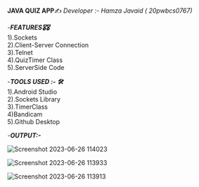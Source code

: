 **JAVA QUIZ APP**✍
_Developer :- Hamza Javaid ( 20pwbcs0767)_


      

-**_FEATURES🎖🎖_**      
1).Sockets  
2).Client-Server Connection  
3).Telnet  
4).QuizTimer  Class  
5).ServerSide Code  





  


    
-_**TOOLS USED :- 🛠**_  
1).Android Studio    
2).Sockets Library      
3).TimerClass    
4)Bandicam    
5).Github Desktop    


-_**OUTPUT:-**_    

![Screenshot 2023-06-26 114023](https://github.com/HamzaaJavaid/Java-Quiz-App/assets/115164085/6de87752-39c9-49e1-b271-7cb74c015770)

![Screenshot 2023-06-26 113933](https://github.com/HamzaaJavaid/Java-Quiz-App/assets/115164085/cff2bfb6-d710-4bd2-9868-b810da986498)

![Screenshot 2023-06-26 113913](https://github.com/HamzaaJavaid/Java-Quiz-App/assets/115164085/a414eb49-e76a-4972-8594-8ac582f7b67a)

